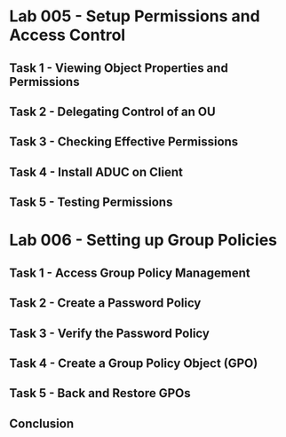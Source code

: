 # Lab 005 - Setup Permissions and Access Control
## Task 1 - Viewing Object Properties and Permissions
## Task 2 - Delegating Control of an OU
## Task 3 - Checking Effective Permissions
## Task 4 - Install ADUC on Client
## Task 5 - Testing Permissions
# Lab 006 - Setting up Group Policies
## Task 1 - Access Group Policy Management
## Task 2 - Create a Password Policy
## Task 3 - Verify the Password Policy
## Task 4 - Create a Group Policy Object (GPO)
## Task 5 - Back and Restore GPOs
## Conclusion
